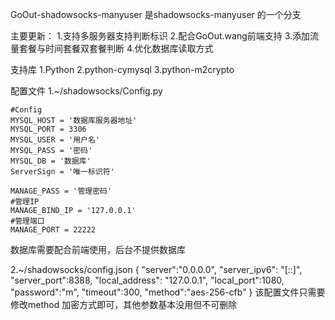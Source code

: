 GoOut-shadowsocks-manyuser 是shadowsocks-manyuser 的一个分支

主要更新：
1.支持多服务器支持判断标识
2.配合GoOut.wang前端支持
3.添加流量套餐与时间套餐双套餐判断
4.优化数据库读取方式

支持库
1.Python
2.python-cymysql
3.python-m2crypto

配置文件
1.~/shadowsocks/Config.py

	#Config
	MYSQL_HOST = '数据库服务器地址'
	MYSQL_PORT = 3306
	MYSQL_USER = '用户名'
	MYSQL_PASS = '密码'
	MYSQL_DB = '数据库'
	ServerSign = '唯一标识符'

	MANAGE_PASS = '管理密码'
	#管理IP
	MANAGE_BIND_IP = '127.0.0.1'
	#管理端口
	MANAGE_PORT = 22222

数据库需要配合前端使用，后台不提供数据库

2.~/shadowsocks/config.json
	{
	    "server":"0.0.0.0",
	    "server_ipv6": "[::]",
	    "server_port":8388,
	    "local_address": "127.0.0.1",
	    "local_port":1080,
	    "password":"m",
	    "timeout":300,
	    "method":"aes-256-cfb"
	}
该配置文件只需要修改method 加密方式即可，其他参数基本没用但不可删除